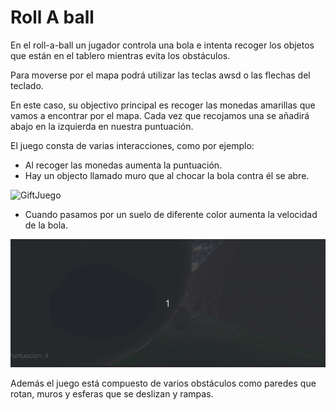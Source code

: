 # Roll A ball

En el roll-a-ball un jugador controla una bola e intenta recoger
los objetos que están en el tablero mientras evita los obstáculos. 

Para moverse por el mapa podrá utilizar las teclas awsd o las flechas del teclado.

En este caso, su objectivo principal es recoger las monedas amarillas que vamos a encontrar por el mapa.
Cada vez que recojamos una se añadirá abajo en la izquierda en nuestra puntuación.

El juego consta de varias interacciones, como por ejemplo:

- Al recoger las monedas aumenta la puntuación.
- Hay un objecto llamado muro que al chocar la bola contra él se abre.

![GiftJuego](./Assets/image/image.gif)

- Cuando pasamos por un suelo de diferente color aumenta la velocidad de la bola.

![GiftJuego2](./Assets/image/image2.gif)

Además el juego está compuesto de varios obstáculos como paredes que rotan, 
muros y esferas que se deslizan y rampas.